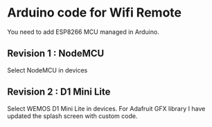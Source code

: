 # Arduino code for Wifi Remote

You need to add ESP8266 MCU managed in Arduino. 

## Revision 1 : NodeMCU

Select NodeMCU in devices

## Revision 2 : D1 Mini Lite

Select WEMOS D1 Mini Lite in devices.
For Adafruit GFX library I have updated the splash screen with custom code.